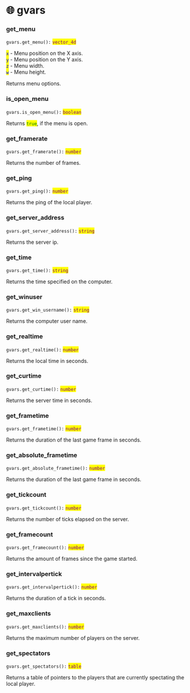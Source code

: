 # 🌐 gvars

### get\_menu

`gvars.get_menu():` <mark style="color:purple;">`vector_4d`</mark>

<mark style="color:blue;">`x`</mark> - Menu position on the X axis.\
<mark style="color:blue;">`y`</mark> - Menu position on the Y axis.\
<mark style="color:blue;">`z`</mark> - Menu width.\
<mark style="color:blue;">`w`</mark> - Menu height.

Returns menu options.

### is\_open\_menu

`gvars.is_open_menu():` <mark style="color:purple;">`boolean`</mark>

Returns <mark style="color:green;">`true`</mark>, if the menu is open.

### get\_framerate

`gvars.get_framerate():` <mark style="color:purple;">`number`</mark>

Returns the number of frames.

### get\_ping

`gvars.get_ping():` <mark style="color:purple;">`number`</mark>

Returns the ping of the local player.

### get\_server\_address

`gvars.get_server_address():` <mark style="color:purple;">`string`</mark>

Returns the server ip.

### get\_time

`gvars.get_time():` <mark style="color:purple;">`string`</mark>

Returns the time specified on the computer.

### get\_winuser

`gvars.get_win_username():` <mark style="color:purple;">`string`</mark>

Returns the computer user name.

### get\_realtime

`gvars.get_realtime():` <mark style="color:purple;">`number`</mark>

Returns the local time in seconds.

### get\_curtime

`gvars.get_curtime():` <mark style="color:purple;">`number`</mark>

Returns the server time in seconds.

### get\_frametime

`gvars.get_frametime():` <mark style="color:purple;">`number`</mark>

Returns the duration of the last game frame in seconds.

### get\_absolute\_frametime

`gvars.get_absolute_frametime():` <mark style="color:purple;">`number`</mark>

Returns the duration of the last game frame in seconds.

### get\_tickcount

`gvars.get_tickcount():` <mark style="color:purple;">`number`</mark>

Returns the number of ticks elapsed on the server.

### get\_framecount

`gvars.get_framecount():` <mark style="color:purple;">`number`</mark>

Returns the amount of frames since the game started.

### get\_intervalpertick

`gvars.get_intervalpertick():` <mark style="color:purple;">`number`</mark>

Returns the duration of a tick in seconds.

### get\_maxclients

`gvars.get_maxclients():` <mark style="color:purple;">`number`</mark>

Returns the maximum number of players on the server.

### get\_spectators

`gvars.get_spectators():` <mark style="color:purple;">`table`</mark>

Returns a table of pointers to the players that are currently spectating the local player.
